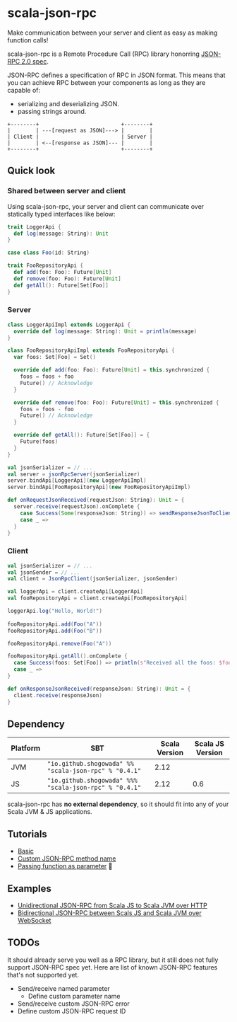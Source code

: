 # scala-json-rpc

Make communication between your server and client as easy as making function calls!

scala-json-rpc is a Remote Procedure Call (RPC) library honorring [JSON-RPC 2.0 spec](http://www.jsonrpc.org).

JSON-RPC defines a specification of RPC in JSON format. This means that you can achieve RPC between your components as long as they are capable of:

- serializing and deserializing JSON.
- passing strings around.

```
+--------+                          +--------+
|        | ---[request as JSON]---> |        |
| Client |                          | Server |
|        | <--[response as JSON]--- |        |
+--------+                          +--------+
```

## Quick look

### Shared between server and client

Using scala-json-rpc, your server and client can communicate over statically typed interfaces like below:

```scala
trait LoggerApi {
  def log(message: String): Unit
}

case class Foo(id: String)

trait FooRepositoryApi {
  def add(foo: Foo): Future[Unit]
  def remove(foo: Foo): Future[Unit]
  def getAll(): Future[Set[Foo]]
}
```

### Server

```scala
class LoggerApiImpl extends LoggerApi {
  override def log(message: String): Unit = println(message)
}

class FooRepositoryApiImpl extends FooRepositoryApi {
  var foos: Set[Foo] = Set()

  override def add(foo: Foo): Future[Unit] = this.synchronized {
    foos = foos + foo
    Future() // Acknowledge
  }

  override def remove(foo: Foo): Future[Unit] = this.synchronized {
    foos = foos - foo
    Future() // Acknowledge
  }

  override def getAll(): Future[Set[Foo]] = {
    Future(foos)
  }
}

val jsonSerializer = // ...
val server = jsonRpcServer(jsonSerializer)
server.bindApi[LoggerApi](new LoggerApiImpl)
server.bindApi[FooRepositoryApi](new FooRepositoryApiImpl)

def onRequestJsonReceived(requestJson: String): Unit = {
  server.receive(requestJson).onComplete {
    case Success(Some(responseJson: String)) => sendResponseJsonToClient(responseJson)
    case _ =>
  }
}
```

### Client

```scala
val jsonSerializer = // ...
val jsonSender = // ...
val client = JsonRpcClient(jsonSerializer, jsonSender)

val loggerApi = client.createApi[LoggerApi]
val fooRepositoryApi = client.createApi[FooRepositoryApi]

loggerApi.log("Hello, World!")
    
fooRepositoryApi.add(Foo("A"))
fooRepositoryApi.add(Foo("B"))

fooRepositoryApi.remove(Foo("A"))

fooRepositoryApi.getAll().onComplete {
  case Success(foos: Set[Foo]) => println(s"Received all the foos: $foos")
  case _ =>
}

def onResponseJsonReceived(responseJson: String): Unit = {
  client.receive(responseJson)
}
```

## Dependency

|Platform|SBT|Scala Version|Scala JS Version|
|---|---|---|---|
|JVM|```"io.github.shogowada" %% "scala-json-rpc" % "0.4.1"```|2.12||
|JS|```"io.github.shogowada" %%% "scala-json-rpc" % "0.4.1"```|2.12|0.6|

scala-json-rpc has **no external dependency**, so it should fit into any of your Scala JVM & JS applications.

## Tutorials

- [Basic](/tutorials/Basic.md)
- [Custom JSON-RPC method name](/tutorials/CustomJsonRpcMethodName.md)
- [Passing function as parameter](/tutorials/PassingFunctionAsParameter.md) :tada:

## Examples

- [Unidirectional JSON-RPC from Scala JS to Scala JVM over HTTP](/examples/e2e)
- [Bidirectional JSON-RPC between Scals JS and Scala JVM over WebSocket](/examples/e2eWebSocket)

## TODOs

It should already serve you well as a RPC library, but it still does not fully support JSON-RPC spec yet. Here are list of known JSON-RPC features that's not supported yet.

- Send/receive named parameter
    - Define custom parameter name
- Send/receive custom JSON-RPC error
- Define custom JSON-RPC request ID
